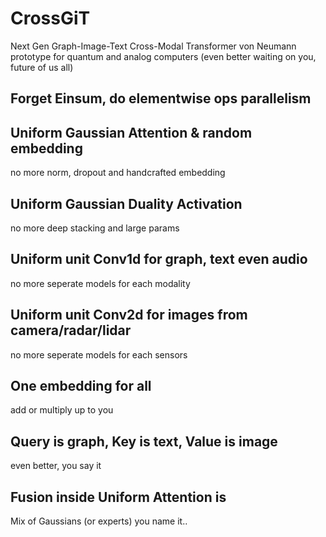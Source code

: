 # CrossGiT
Next Gen Graph-Image-Text Cross-Modal Transformer von Neumann prototype for quantum and analog computers (even better waiting on you, future of us all)

## Forget Einsum, do elementwise ops parallelism

## Uniform Gaussian Attention & random embedding
  no more norm, dropout and handcrafted embedding
  
## Uniform Gaussian Duality Activation
  no more deep stacking and large params
  
## Uniform unit Conv1d for graph, text even audio
  no more seperate models for each modality
  
## Uniform unit Conv2d for images from camera/radar/lidar
  no more seperate models for each sensors

## One embedding for all
  add or multiply up to you

## Query is graph, Key is text, Value is image
  even better, you say it
  
## Fusion inside Uniform Attention is 
  Mix of Gaussians (or experts) you name it..
